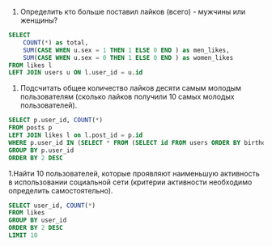 1. Определить кто больше поставил лайков (всего) - мужчины или женщины?
```sql
SELECT
    COUNT(*) as total,
    SUM(CASE WHEN u.sex = 1 THEN 1 ELSE 0 END ) as men_likes,
    SUM(CASE WHEN u.sex = 0 THEN 1 ELSE 0 END ) as women_likes
FROM likes l
LEFT JOIN users u ON l.user_id = u.id
```
1. Подсчитать общее количество лайков десяти самым молодым пользователям (сколько лайков получили 10 самых молодых пользователей).
```sql
SELECT p.user_id, COUNT(*)
FROM posts p
LEFT JOIN likes l on l.post_id = p.id
WHERE p.user_id IN (SELECT * FROM (SELECT id FROM users ORDER BY birthday_at DESC LIMIT 10) as t)
GROUP BY p.user_id
ORDER BY 2 DESC
```
1.Найти 10 пользователей, которые проявляют наименьшую активность в использовании социальной сети
  (критерии активности необходимо определить самостоятельно).
```sql
SELECT user_id, COUNT(*)
FROM likes
GROUP BY user_id
ORDER BY 2 DESC
LIMIT 10

```